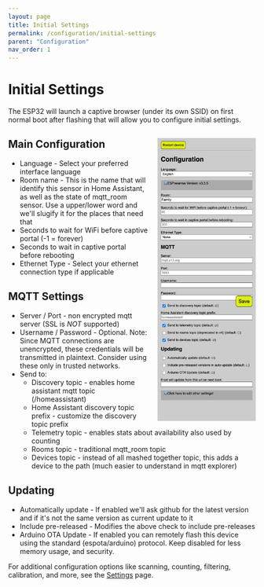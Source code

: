 ```yaml
---
layout: page
title: Initial Settings
permalink: /configuration/initial-settings
parent: "Configuration"
nav_order: 1
---
```


# Initial Settings

The ESP32 will launch a captive browser (under its own SSID) on first normal boot after flashing that will allow you to configure initial settings.

<div class="clearfix" markdown=1>

<img src="/images/settings_screenshot.png" style="float:right;margin-left:20px;width:200px">

## Main Configuration

* Language - Select your preferred interface language
* Room name - This is the name that will identify this sensor in Home Assistant, as well as the state of mqtt_room sensor. Use a upper/lower word and we'll slugify it for the places that need that
* Seconds to wait for WiFi before captive portal (-1 = forever)
* Seconds to wait in captive portal before rebooting
* Ethernet Type - Select your ethernet connection type if applicable

## MQTT Settings

* Server / Port - non encrypted mqtt server (SSL is *NOT* supported)
* Username / Password - Optional. Note: Since MQTT connections are unencrypted, these credentials will be transmitted in plaintext. Consider using these only in trusted networks.
* Send to:
  * Discovery topic - enables home assistant mqtt topic (/homeassistant)
  * Home Assistant discovery topic prefix - customize the discovery topic prefix
  * Telemetry topic - enables stats about availability also used by counting
  * Rooms topic - traditional mqtt_room topic
  * Devices topic - instead of all mashed together topic, this adds a device to the path (much easier to understand in mqtt explorer)

## Updating

* Automatically update - If enabled we'll ask github for the latest version and if it's not the same version as current update to it
* Include pre-released - Modifies the above check to include pre-releases
* Arduino OTA Update - If enabled you can remotely flash this device using the standard (espota/arduino) protocol. Keep disabled for less memory usage, and security.

For additional configuration options like scanning, counting, filtering, calibration, and more, see the [Settings](settings) page.

</div>
